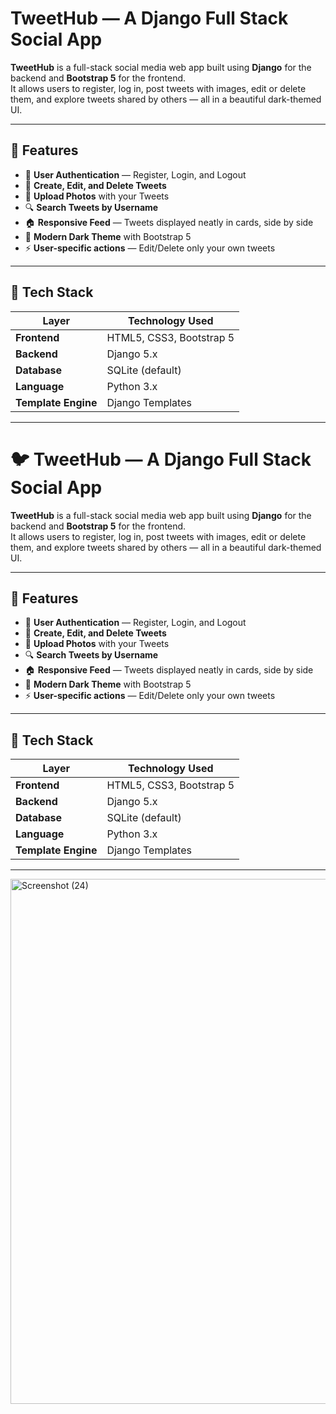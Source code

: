 # TweetHub — A Django Full Stack Social App

**TweetHub** is a full-stack social media web app built using **Django** for the backend and **Bootstrap 5** for the frontend.  
It allows users to register, log in, post tweets with images, edit or delete them, and explore tweets shared by others — all in a beautiful dark-themed UI.

---

## 🚀 Features

- 🔐 **User Authentication** — Register, Login, and Logout  
- 💬 **Create, Edit, and Delete Tweets**  
- 📸 **Upload Photos** with your Tweets  
- 🔍 **Search Tweets by Username**  
- 🏠 **Responsive Feed** — Tweets displayed neatly in cards, side by side  
- 🖤 **Modern Dark Theme** with Bootstrap 5  
- ⚡ **User-specific actions** — Edit/Delete only your own tweets  

---

## 🧩 Tech Stack

| Layer | Technology Used |
|-------|------------------|
| **Frontend** | HTML5, CSS3, Bootstrap 5 |
| **Backend** | Django 5.x |
| **Database** | SQLite (default) |
| **Language** | Python 3.x |
| **Template Engine** | Django Templates |

---

# 🐦 TweetHub — A Django Full Stack Social App

**TweetHub** is a full-stack social media web app built using **Django** for the backend and **Bootstrap 5** for the frontend.  
It allows users to register, log in, post tweets with images, edit or delete them, and explore tweets shared by others — all in a beautiful dark-themed UI.

---

## 🚀 Features

- 🔐 **User Authentication** — Register, Login, and Logout  
- 💬 **Create, Edit, and Delete Tweets**  
- 📸 **Upload Photos** with your Tweets  
- 🔍 **Search Tweets by Username**  
- 🏠 **Responsive Feed** — Tweets displayed neatly in cards, side by side  
- 🖤 **Modern Dark Theme** with Bootstrap 5  
- ⚡ **User-specific actions** — Edit/Delete only your own tweets  

---

## 🧩 Tech Stack

| Layer | Technology Used |
|-------|------------------|
| **Frontend** | HTML5, CSS3, Bootstrap 5 |
| **Backend** | Django 5.x |
| **Database** | SQLite (default) |
| **Language** | Python 3.x |
| **Template Engine** | Django Templates |

---
<img width="1920" height="840" alt="Screenshot (24)" src="https://github.com/user-attachments/assets/228f0e3b-af49-468a-9fcc-5b8d9385359c" />






